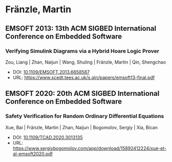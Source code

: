 # Fränzle, Martin

## EMSOFT 2013: 13th ACM SIGBED International Conference on Embedded Software

### Verifying Simulink Diagrams via a Hybrid Hoare Logic Prover
Zou, Liang | Zhan, Naijun | Wang, Shuling | Fränzle, Martin | Qin, Shengchao
* DOI: [10.1109/EMSOFT.2013.6658587](https://doi.org/10.1109/EMSOFT.2013.6658587)
* URL: <https://www.scedt.tees.ac.uk/s.qin/papers/emsoft13-final.pdf>

## EMSOFT 2020: 20th ACM SIGBED International Conference on Embedded Software

### Safety Verification for Random Ordinary Differential Equations
Xue, Bai | Fränzle, Martin | Zhan, Naijun | Bogomolov, Sergiy | Xia, Bican
* DOI: [10.1109/TCAD.2020.3013135](https://doi.org/10.1109/TCAD.2020.3013135)
* URL: <https://www.sergiybogomolov.com/app/download/15892412224/xue-et-al-emsoft2020.pdf>

